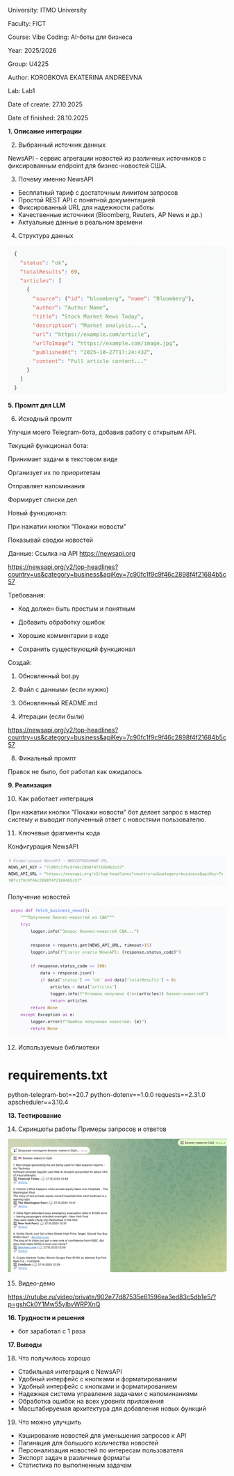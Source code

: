 University: ITMO University

Faculty: FICT

Course: Vibe Coding: AI-боты для бизнеса

Year: 2025/2026

Group: U4225

Author: KOROBKOVA EKATERINA ANDREEVNA

Lab: Lab1

Date of create: 27.10.2025

Date of finished: 28.10.2025

**1. Описание интеграции**

2. Выбранный источник данных

NewsAPI - сервис агрегации новостей из различных источников с фиксированным endpoint для бизнес-новостей США.

3. Почему именно NewsAPI

- Бесплатный тариф с достаточным лимитом запросов
- Простой REST API с понятной документацией
- Фиксированный URL для надежности работы
- Качественные источники (Bloomberg, Reuters, AP News и др.)
- Актуальные данные в реальном времени
  
4. Структура данных
   
![alt text](screenshots/1.png)

**5. Промпт для LLM**

6. Исходный промпт

Улучши моего Telegram-бота, добавив работу с открытым API.

Текущий функционал бота:

Принимает задачи в текстовом виде

Организует их по приоритетам

Отправляет напоминания

Формирует списки дел

Новый функционал:

При нажатии кнопки "Покажи новости"

Показывай сводки новостей

Данные:
Ссылка на API https://newsapi.org

https://newsapi.org/v2/top-headlines?country=us&category=business&apiKey=7c90fc1f9c9f46c2898f4f21684b5c57

Требования:

- Код должен быть простым и понятным
  
- Добавить обработку ошибок
  
- Хорошие комментарии в коде
  
- Сохранить существующий функционал

Создай:

1. Обновленный bot.py
2. Файл с данными (если нужно)
3. Обновленный README.md

7. Итерации (если были)

https://newsapi.org/v2/top-headlines?country=us&category=business&apiKey=7c90fc1f9c9f46c2898f4f21684b5c57

8. Финальный промпт

Правок не было, бот работал как ожидалось

**9. Реализация**

10. Как работает интеграция

При нажатии кнопки "Покажи новости" бот делает запрос в мастер систему и выводит полученный ответ с новостями пользователю.

11. Ключевые фрагменты кода

Конфигурация NewsAPI

![alt text](screenshots/2.png)

Получение новостей

![alt text](screenshots/3.png)

12. Используемые библиотеки

# requirements.txt
python-telegram-bot==20.7
python-dotenv==1.0.0
requests==2.31.0
apscheduler==3.10.4

**13. Тестирование**

14. Скриншоты работы Примеры запросов и ответов

![alt text](screenshots/4.png)

15. Видео-демо

https://rutube.ru/video/private/902e77d87535e61596ea3ed83c5db1e5/?p=gshCk0Y1Mw55yIbvWRPXnQ

**16. Трудности и решения**

- бот заработал с 1 раза

**17. Выводы**

18. Что получилось хорошо

- Стабильная интеграция с NewsAPI
- Удобный интерфейс с кнопками и форматированием
- Удобный интерфейс с кнопками и форматированием
- Надежная система управления задачами с напоминаниями
- Обработка ошибок на всех уровнях приложения
- Масштабируемая архитектура для добавления новых функций

19. Что можно улучшить

- Кэширование новостей для уменьшения запросов к API
- Пагинация для большого количества новостей
- Персонализация новостей по интересам пользователя
- Экспорт задач в различные форматы
- Статистика по выполненным задачам
